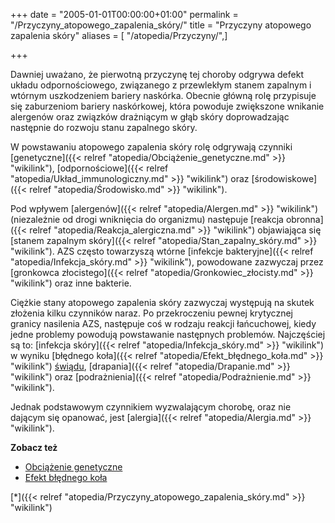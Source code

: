 +++
date = "2005-01-01T00:00:00+01:00"
permalink = "/Przyczyny_atopowego_zapalenia_skóry/"
title = "Przyczyny atopowego zapalenia skóry"
aliases = [ "/atopedia/Przyczyny/",]

+++

Dawniej uważano, że pierwotną przyczynę tej choroby odgrywa defekt układu
odpornościowego, związanego z przewlekłym stanem zapalnym i wtórnym uszkodzeniem
bariery naskórka. Obecnie główną rolę przypisuje się zaburzeniom bariery
naskórkowej, która powoduje zwiększone wnikanie alergenów oraz związków
drażniącym w głąb skóry doprowadzając następnie do rozwoju stanu zapalnego
skóry.

W powstawaniu atopowego zapalenia skóry rolę odgrywają czynniki
[genetyczne]({{< relref "atopedia/Obciążenie_genetyczne.md" >}} "wikilink"),
[odpornościowe]({{< relref "atopedia/Układ_immunologiczny.md" >}} "wikilink") oraz
[środowiskowe]({{< relref "atopedia/Środowisko.md" >}} "wikilink").

Pod wpływem [alergenów]({{< relref "atopedia/Alergen.md" >}} "wikilink") (niezależnie od drogi wniknięcia do organizmu) następuje [reakcja obronna]({{< relref "atopedia/Reakcja_alergiczna.md" >}} "wikilink") objawiająca się [stanem zapalnym skóry]({{< relref "atopedia/Stan_zapalny_skóry.md" >}} "wikilink"). AZS często towarzyszą wtórne [infekcje bakteryjne]({{< relref "atopedia/Infekcja_skóry.md" >}} "wikilink"), powodowane zazwyczaj przez [gronkowca złocistego]({{< relref "atopedia/Gronkowiec_złocisty.md" >}} "wikilink") oraz inne bakterie.

Ciężkie stany atopowego zapalenia skóry zazwyczaj występują na skutek złożenia kilku czynników naraz. Po przekroczeniu pewnej krytycznej granicy nasilenia AZS, następuje coś w rodzaju reakcji łańcuchowej, kiedy jedne problemy powodują powstawanie następnych problemów. Najczęściej są to: [infekcja skóry]({{< relref "atopedia/Infekcja_skóry.md" >}} "wikilink") w wyniku [błędnego koła]({{< relref "atopedia/Efekt_błędnego_koła.md" >}} "wikilink") [świądu](/atopedia/świąd "wikilink"), [drapania]({{< relref "atopedia/Drapanie.md" >}} "wikilink") oraz [podrażnienia]({{< relref "atopedia/Podrażnienie.md" >}} "wikilink").

Jednak podstawowym czynnikiem wyzwalającym chorobę, oraz nie dającym się opanować, jest [alergia]({{< relref "atopedia/Alergia.md" >}} "wikilink").

**Zobacz też**

-   [Obciążenie genetyczne](/atopedia/Obciążenie_genetyczne "wikilink")
-   [Efekt błędnego koła](/atopedia/Efekt_błędnego_koła "wikilink")

[\*]({{< relref "atopedia/Przyczyny_atopowego_zapalenia_skóry.md" >}} "wikilink")
